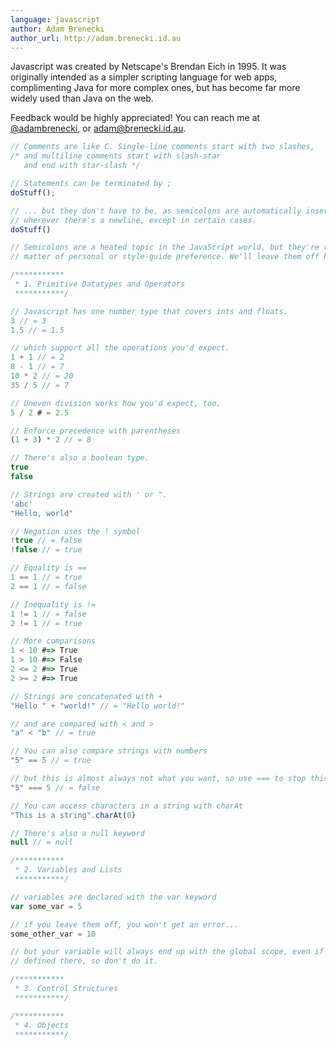 ```yaml
---
language: javascript
author: Adam Brenecki
author_url: http://adam.brenecki.id.au
---
```


Javascript was created by Netscape's Brendan Eich in 1995. It was originally
intended as a simpler scripting language for web apps, complimenting Java for
more complex ones, but has become far more widely used than Java on the web.

Feedback would be highly appreciated! You can reach me at
[@adambrenecki](https://twitter.com/adambrenecki), or
[adam@brenecki.id.au](mailto:adam@brenecki.id.au).

```javascript
// Comments are like C. Single-line comments start with two slashes,
/* and multiline comments start with slash-star
   and end with star-slash */

// Statements can be terminated by ;
doStuff();

// ... but they don't have to be, as semicolons are automatically inserted
// wherever there's a newline, except in certain cases.
doStuff()

// Semicolons are a heated topic in the JavaScript world, but they're really a
// matter of personal or style-guide preference. We'll leave them off here.

/***********
 * 1. Primitive Datatypes and Operators
 ***********/

// Javascript has one number type that covers ints and floats.
3 // = 3
1.5 // = 1.5

// which support all the operations you'd expect.
1 + 1 // = 2
8 - 1 // = 7
10 * 2 // = 20
35 / 5 // = 7

// Uneven division works how you'd expect, too.
5 / 2 # = 2.5

// Enforce precedence with parentheses
(1 + 3) * 2 // = 8

// There's also a boolean type.
true
false

// Strings are created with ' or ".
'abc'
"Hello, world"

// Negation uses the ! symbol
!true // = false
!false // = true

// Equality is ==
1 == 1 // = true
2 == 1 // = false

// Inequality is !=
1 != 1 // = false
2 != 1 // = true

// More comparisons
1 < 10 #=> True
1 > 10 #=> False
2 <= 2 #=> True
2 >= 2 #=> True

// Strings are concatenated with +
"Hello " + "world!" // = "Hello world!"

// and are compared with < and >
"a" < "b" // = true

// You can also compare strings with numbers
"5" == 5 // = true

// but this is almost always not what you want, so use === to stop this
"5" === 5 // = false

// You can access characters in a string with charAt
"This is a string".charAt(0)

// There's also a null keyword
null // = null

/***********
 * 2. Variables and Lists
 ***********/

// variables are declared with the var keyword
var some_var = 5

// if you leave them off, you won't get an error...
some_other_var = 10

// but your variable will always end up with the global scope, even if it wasn't
// defined there, so don't do it.

/***********
 * 3. Control Structures
 ***********/

/***********
 * 4. Objects
 ***********/
```
